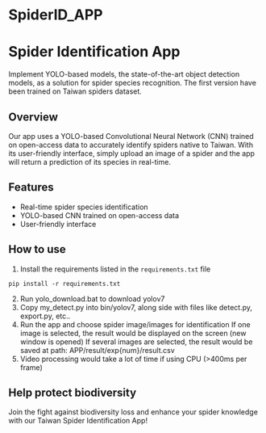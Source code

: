 # SpiderID_APP
 
# Spider Identification App
Implement YOLO-based models, the state-of-the-art object detection models, as a solution for spider species recognition.
The first version have been trained on Taiwan spiders dataset.

## Overview
Our app uses a YOLO-based Convolutional Neural Network (CNN) trained on open-access data to accurately identify spiders native to Taiwan. With its user-friendly interface, simply upload an image of a spider and the app will return a prediction of its species in real-time. 

## Features
- Real-time spider species identification
- YOLO-based CNN trained on open-access data
- User-friendly interface

## How to use
1. Install the requirements listed in the `requirements.txt` file
```
pip install -r requirements.txt
```
2. Run yolo_download.bat to download yolov7
3. Copy my_detect.py into bin/yolov7, along side with files like detect.py, export.py, etc..
4. Run the app and choose spider image/images for identification
    If one image is selected, the result would be displayed on the screen (new window is opened)
    If several images are selected, the result would be saved at path: APP/result/exp{num}/result.csv
5. Video processing would take a lot of time if using CPU (>400ms per frame)

## Help protect biodiversity
Join the fight against biodiversity loss and enhance your spider knowledge with our Taiwan Spider Identification App!
